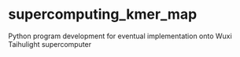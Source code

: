# supercomputing_kmer_map
Python program development for eventual implementation onto Wuxi Taihulight supercomputer
